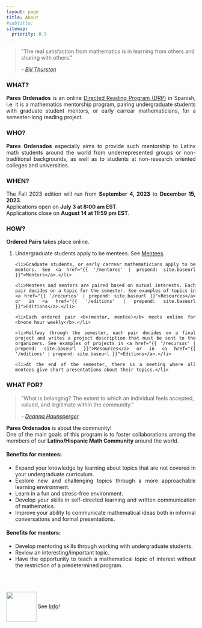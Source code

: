 ```yaml
---
layout: page
title: About
#subtitle:
sitemap:
  priority: 0.9
---
```


<blockquote cite="https://mathoverflow.net/questions/43690/whats-a-mathematician-to-do">
    <p>
    "The real satisfaction from mathematics is in learning from others and sharing with others."
    </p>
    <footer>- <a href="https://mathoverflow.net/questions/43690/whats-a-mathematician-to-do"><cite>Bill Thurston</cite></a>
	</footer>
</blockquote>

### WHAT?
<div style="text-align: justify">
<p>
<strong>Pares Ordenados</strong> is an online <a href="{{ '/info' | prepend: site.baseurl }}">Directed Reading Program (DRP)</a> in Spanish, i.e. it is a mathematics mentorship program, pairing undergraduate students with graduate student mentors, or early carrear mathematicians, for a semester-long reading project.
</p>
</div>

### WHO?
<div style="text-align: justify">
<p>
<strong>Pares Ordenados</strong> especially aims to provide such mentorship to Latinx math students around the world from underrepresented groups or non-traditional backgrounds, as well as to students at non-research oriented colleges and universities.
</p>
</div>

### WHEN?
<div style="text-align: justify">
<p>
The Fall 2023 edition will run from <b>September 4, 2023</b> to <b>December 15, 2023</b>.
<br>
Applications open on <b>July 3 at 8:00 am EST</b>.
<br>
Applications close on <b>August 14 at 11:59 pm EST</b>.
</p>
</div>

### HOW?
<div style="text-align: justify">
<p><strong>Ordered Pairs</strong> takes place online.</p>
<ol>
	<li>Undergraduate students apply to be mentees. See <a href="{{ '/aprendices' | prepend: site.baseurl }}">Mentees</a>.</li>

	<li>Graduate students, or early carrear mathematicians apply to be mentors. See <a href="{{ '/mentores' | prepend: site.baseurl }}">Mentors</a>.</li>

	<li>Mentees and mentors are paired based on mutual interests. Each pair decides on a topic for the semester. See examples of topics in <a href="{{ '/recursos' | prepend: site.baseurl }}">Resources</a> or in <a href="{{ '/editions' | prepend: site.baseurl }}">Editions</a>.</li>

	<li>Each ordered pair <b>(mentor, mentee)</b> meets online for <b>one hour weekly</b>.</li>

	<li>Halfway through the semester, each pair decides on a final project and writes a project description that must be sent to the organizers. See examples of projects in <a href="{{ '/recursos' | prepend: site.baseurl }}">Resources</a> or in <a href="{{ '/editions' | prepend: site.baseurl }}">Editions</a>.</li>

	<li>At the end of the semester, there is a meeting where all mentees give short presentations about their topics.</li>
</ol>
</div>

### WHAT FOR?
<blockquote cite="https://www.youtube.com/watch?v=jwAE3iHi4vM">
    <p>
    "What is belonging? The extent to which an individual feels accepted, valued, and legitimate within the community."
    </p>
    <footer>- <a href="https://www.youtube.com/watch?v=jwAE3iHi4vM"><cite>Deanna Haunsperger</cite></a>
	</footer>
</blockquote>

<div style="text-align: justify">
<p>
<strong>Pares Ordenados</strong> is about the community!
<br>
One of the main goals of this program is to foster collaborations among the members of our <b>Latino/Hispanic Math Community</b> around the world.
</p>
</div>

#### Benefits for mentees: 
<div style="text-align: justify">
<ul>
	<li>Expand your knowledge by learning about topics that are not covered in your undergraduate curriculum.</li>
	<li>Explore new and challenging topics through a more approachable learning environment.</li>
	<li>Learn in a fun and stress-free environment.</li>
	<li>Develop your skills in self-directed learning and written communication of mathematics.</li> 
	<li>Improve your ability to communicate mathematical ideas both in informal conversations and formal presentations.</li>
</ul>
</div>

#### Benefits for mentors:
<div style="text-align: justify">
<ul>
	<li>Develop mentoring skills through working with undergraduate students.</li>
	<li>Review an interesting/important topic.</li>
	<li>Have the opportunity to teach a mathematical topic of interest without the restriction of a predetermined program.</li>
</ul>
</div>
<br>
<br>
<div class = "content-dir-item">
    <p><img src="{{ '/assets/img/icons8-abscissa-100.png' | prepend: site.baseurl }}" width="80" height="80" style="vertical-align:middle"> See <a href="{{ '/info' | prepend: site.baseurl }}">Info</a>!</p>
</div>